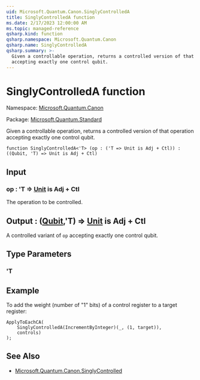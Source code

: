 ```yaml
---
uid: Microsoft.Quantum.Canon.SinglyControlledA
title: SinglyControlledA function
ms.date: 2/17/2023 12:00:00 AM
ms.topic: managed-reference
qsharp.kind: function
qsharp.namespace: Microsoft.Quantum.Canon
qsharp.name: SinglyControlledA
qsharp.summary: >-
  Given a controllable operation, returns a controlled version of that operation
  accepting exactly one control qubit.
---
```


# SinglyControlledA function

Namespace: [Microsoft.Quantum.Canon](xref:Microsoft.Quantum.Canon)

Package: [Microsoft.Quantum.Standard](https://nuget.org/packages/Microsoft.Quantum.Standard)


Given a controllable operation, returns a controlled version of that operationaccepting exactly one control qubit.

```qsharp
function SinglyControlledA<'T> (op : ('T => Unit is Adj + Ctl)) : ((Qubit, 'T) => Unit is Adj + Ctl)
```


## Input

### op : 'T => [Unit](xref:microsoft.quantum.qsharp.valueliterals#unit-literal)  is Adj + Ctl

The operation to be controlled.



## Output : ([Qubit](xref:microsoft.quantum.qsharp.valueliterals#qubit-literals),'T) => [Unit](xref:microsoft.quantum.qsharp.valueliterals#unit-literal)  is Adj + Ctl

A controlled variant of `op` accepting exactly one control qubit.

## Type Parameters

### 'T



## Example

To add the weight (number of "1" bits) of a control register toa target register:```qsharpApplyToEachCA(    SinglyControlledA(IncrementByInteger)(_, (1, target)),    controls));```

## See Also

- [Microsoft.Quantum.Canon.SinglyControlled](xref:Microsoft.Quantum.Canon.SinglyControlled)